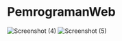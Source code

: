 # PemrogramanWeb
![Screenshot (4)](https://github.com/richoyudha027/PemrogramanWeb/assets/115569013/1a056b52-c313-4468-bf44-ede85881a283)
![Screenshot (5)](https://github.com/richoyudha027/PemrogramanWeb/assets/115569013/a17be149-8767-4983-b282-1f6279112806)
